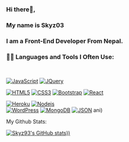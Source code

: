 ### Hi there👋, 
### My name is Skyz03

### I am a Front-End Developer From Nepal.


### 👨‍💻 Languages and Tools I Often Use:

<br />

[![JavaScript](https://img.shields.io/badge/-JavaScript-black?style=flat&logo=javascript&link=https://github.com/Skyz03)](https://github.com/Skyz03) 
[![JQuery](https://img.shields.io/badge/-JQuery-blue?style=flat&logo=jquery&link=https://github.com/Skyz03)](https://github.com/Skyz03) 

[![HTML5](https://img.shields.io/badge/-HTML5-E34F26?style=flat&logo=html5&logoColor=white&link=https://github.com/Skyz03)](https://github.com/Skyz03) 
[![CSS3](https://img.shields.io/badge/-CSS3-1572B6?style=flat&logo=css3&link=https://github.com/Skyz03)](https://github.com/Skyz03) 
[![Bootstrap](https://img.shields.io/badge/-Bootstrap-563D7C?style=flat&logo=bootstrap&link=https://github.com/Skyz03)](https://github.com/Skyz03) 
[![React](https://img.shields.io/badge/-React-black?style=flat&logo=react&link=https://github.com/Skyz03)](https://github.com/Skyz03) 

[![Heroku](https://img.shields.io/badge/-Heroku-gray?style=flat&logo=heroku&link=https://github.com/Skyz03)](https://github.com/Skyz03) 
[![Nodejs](https://img.shields.io/badge/-Nodejs-green?style=flat&logo=Node.js&link=https://github.com/Skyz03)](https://github.com/Skyz03)  
[![WordPress](https://img.shields.io/badge/-WordPress-blue?style=flat&logo=wordpress&link=https://github.com/Skyz03)](https://github.com/Skyz03) 
[![MongoDB](https://img.shields.io/badge/-MongoDB-FCA121?style=flat&logo=mongodb&link=https://github.com/Skyz03)](https://gitlab.com/Skyz03)
[![JSON](https://img.shields.io/badge/-json-02569B?style=flat&logo=json&link=https://github.com/Skyz03)](https://github.com/Skyz03)
ani) 

My Github Stats:

[![Skyz93's GitHub stats](https://github-readme-stats.vercel.app/api?username=Skyz03&show_icons=true&theme=dark)))](https://github.com/Skyz03/github-readme-stats)

